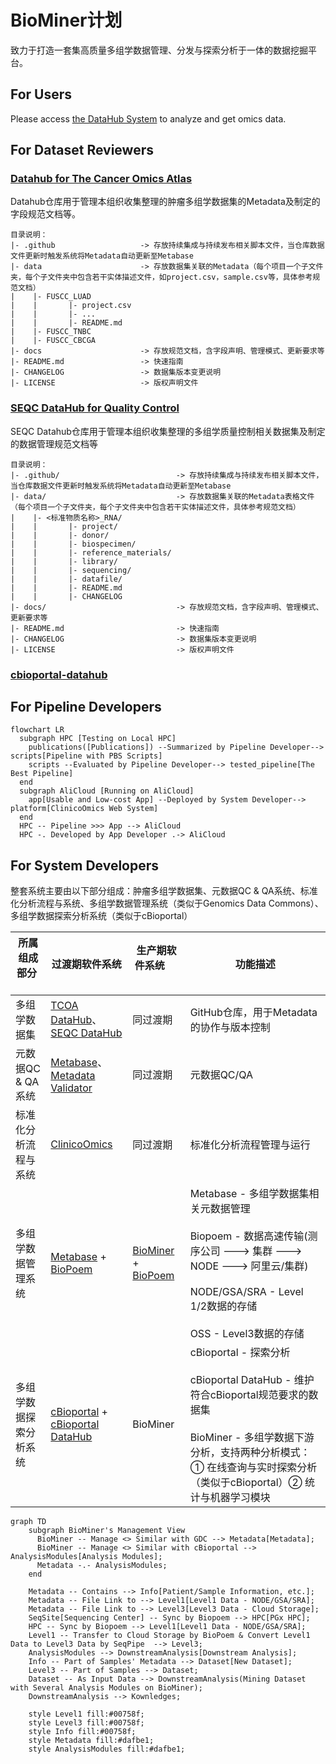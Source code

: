 # BioMiner计划
致力于打造一套集高质量多组学数据管理、分发与探索分析于一体的数据挖掘平台。

## For Users
Please access [the DataHub System](http://datahub.3steps.cn) to analyze and get omics data.

## For Dataset Reviewers

### [Datahub for The Cancer Omics Atlas](https://github.com/biominer-lab/datahub)

Datahub仓库用于管理本组织收集整理的肿瘤多组学数据集的Metadata及制定的字段规范文档等。

```
目录说明：
|- .github                   -> 存放持续集成与持续发布相关脚本文件，当仓库数据文件更新时触发系统将Metadata自动更新至Metabase
|- data                      -> 存放数据集关联的Metadata（每个项目一个子文件夹，每个子文件夹中包含若干实体描述文件，如project.csv，sample.csv等，具体参考规范文档）
|    |- FUSCC_LUAD
|    |       |- project.csv
|    |       |- ...
|    |       |- README.md
|    |- FUSCC_TNBC
|    |- FUSCC_CBCGA
|- docs                      -> 存放规范文档，含字段声明、管理模式、更新要求等
|- README.md                 -> 快速指南
|- CHANGELOG                 -> 数据集版本变更说明
|- LICENSE                   -> 版权声明文件
```

### [SEQC DataHub for Quality Control](https://github.com/biominer-lab/seqc-datahub)

SEQC Datahub仓库用于管理本组织收集整理的多组学质量控制相关数据集及制定的数据管理规范文档等

```
目录说明：
|- .github/                          -> 存放持续集成与持续发布相关脚本文件，当仓库数据文件更新时触发系统将Metadata自动更新至Metabase
|- data/                             -> 存放数据集关联的Metadata表格文件（每个项目一个子文件夹，每个子文件夹中包含若干实体描述文件，具体参考规范文档）
|    |- <标准物质名称>_RNA/
|    |       |- project/
|    |       |- donor/
|    |       |- biospecimen/
|    |       |- reference_materials/
|    |       |- library/
|    |       |- sequencing/
|    |       |- datafile/
|    |       |- README.md
|    |       |- CHANGELOG
|- docs/                             -> 存放规范文档，含字段声明、管理模式、更新要求等
|- README.md                         -> 快速指南
|- CHANGELOG                         -> 数据集版本变更说明
|- LICENSE                           -> 版权声明文件
```

### [cbioportal-datahub](https://github.com/biominer-lab/cbioportal-datahub)

## For Pipeline Developers

```mermaid
flowchart LR
  subgraph HPC [Testing on Local HPC]
    publications([Publications]) --Summarized by Pipeline Developer--> scripts[Pipeline with PBS Scripts]
    scripts --Evaluated by Pipeline Developer--> tested_pipeline[The Best Pipeline]
  end
  subgraph AliCloud [Running on AliCloud]
    app[Usable and Low-cost App] --Deployed by System Developer--> platform[ClinicoOmics Web System]
  end
  HPC -- Pipeline >>> App --> AliCloud
  HPC -. Developed by App Developer .-> AliCloud
```

## For System Developers

整套系统主要由以下部分组成：肿瘤多组学数据集、元数据QC & QA系统、标准化分析流程与系统、多组学数据管理系统（类似于Genomics Data Commons）、多组学数据探索分析系统（类似于cBioportal）

| 所属组成部分&nbsp; &nbsp; &nbsp; &nbsp;  | 过渡期软件系统  | 生产期软件系统&nbsp; &nbsp; &nbsp; &nbsp;  |功能描述                  |
|------------|----------|------------------|-------------------------|
| 多组学数据集 | [TCOA DataHub](https://github.com/biominer-lab/datahub)、[SEQC DataHub](https://github.com/biominer-lab/seqc-datahub)  | 同过渡期 | GitHub仓库，用于Metadata的协作与版本控制       |
| 元数据QC & QA系统 | [Metabase](https://github.com/yjcyxky/metabase)、[Metadata Validator](https://github.com/yjcyxky/metadata-tool) | 同过渡期 |元数据QC/QA |
| 标准化分析流程与系统 | [ClinicoOmics](https://github.com/yjcyxky/clinico-omics) | 同过渡期 |标准化分析流程管理与运行 |
| 多组学数据管理系统 | [Metabase](https://github.com/yjcyxky/metabase) + [BioPoem](https://github.com/yjcyxky/biopoem) | [BioMiner](https://github.com/yjcyxky/biominer) + [BioPoem](https://github.com/yjcyxky/biopoem) |Metabase - 多组学数据集相关元数据管理<br/><br/>Biopoem - 数据高速传输(测序公司 ---> 集群 ---> NODE ---> 阿里云/集群)<br/><br/>NODE/GSA/SRA - Level 1/2数据的存储<br/><br/>OSS - Level3数据的存储 |
| 多组学数据探索分析系统| [cBioportal](https://github.com/yjcyxky/cbioportal) + [cBioportal DataHub](https://github.com/biominer-lab/cbioportal-datahub)  | BioMiner |cBioportal - 探索分析<br/><br/>cBioportal DataHub - 维护符合cBioportal规范要求的数据集<br/><br/>BioMiner - 多组学数据下游分析，支持两种分析模式：① 在线查询与实时探索分析（类似于cBioportal）② 统计与机器学习模块|

```mermaid
graph TD
    subgraph BioMiner's Management View
      BioMiner -- Manage <> Similar with GDC --> Metadata[Metadata];
      BioMiner -- Manage <> Similar with cBioportal --> AnalysisModules[Analysis Modules];
      Metadata -.- AnalysisModules;
    end

    Metadata -- Contains --> Info[Patient/Sample Information, etc.];
    Metadata -- File Link to --> Level1[Level1 Data - NODE/GSA/SRA];
    Metadata -- File Link to --> Level3[Level3 Data - Cloud Storage];
    SeqSite[Sequencing Center] -- Sync by Biopoem --> HPC[PGx HPC];
    HPC -- Sync by Biopoem --> Level1[Level1 Data - NODE/GSA/SRA];
    Level1 -- Transfer to Cloud Storage by BioPoem & Convert Level1 Data to Level3 Data by SeqPipe  --> Level3;
    AnalysisModules --> DownstreamAnalysis[Downstream Analysis];
    Info -- Part of Samples' Metadata --> Dataset[New Dataset];
    Level3 -- Part of Samples --> Dataset;
    Dataset -- As Input Data --> DownstreamAnalysis(Mining Dataset with Several Analysis Modules on BioMiner);
    DownstreamAnalysis --> Kownledges;
    
    style Level1 fill:#00758f;
    style Level3 fill:#00758f;
    style Info fill:#00758f;
    style Metadata fill:#dafbe1;
    style AnalysisModules fill:#dafbe1;
```
